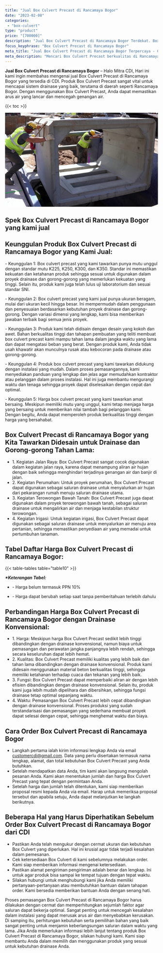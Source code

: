 ```yaml
---
title: "Jual Box Culvert Precast di Rancamaya Bogor"
date: "2023-02-08"
categories:
 - "box-culvert"
type: "product"
price: "[700000]"
description: "Jual Box Culvert Precast di Rancamaya Bogor Terdekat. Box Culvert Precast profesional untuk kebutuhan konstruksi dengan performa superior. Segera dapatkan informasi detail."
focus_keyphrase: "Box Culvert Precast di Rancamaya Bogor"
meta_title: "Jual Box Culvert Precast di Rancamaya Bogor Terpercaya - CDI"
meta_description: "Mencari Box Culvert Precast berkualitas di Rancamaya Bogor? Layanan profesional kami siap membantu dengan kualitas premium. Dapatkan informasi sekarang."
---
```


**Jual Box Culvert Precast di Rancamaya Bogor** – Halo Mitra CDI, Hari ini kami ingin membahas mengenai jual Box Culvert Precast di Rancamaya Bogor yang tersedia di CDI. Produk Box Culvert Precast sangat vital untuk mencapai sistem drainase yang baik, terutama di daerah seperti Rancamaya Bogor. Dengan menggunakan Box Culvert Precast, Anda dapat memastikan arus air yang lancar dan mencegah genangan air.

{{< toc >}}

![Jual Box Culvert Precast di Rancamaya Bogor](/images/box-culvert/box-culvert-14.jpg)

## Spek Box Culvert Precast di Rancamaya Bogor yang kami jual 

## Keunggulan Produk Box Culvert Precast di Rancamaya Bogor yang Kami Jual:

\- Keunggulan 1: Box culvert precast yang kami tawarkan punya mutu unggul dengan standar mutu K225, K250, K300, dan K350. Standar ini memastikan kekuatan dan ketahanan produk sehingga sesuai untuk digunakan dalam proyek drainase dan gorong-gorong yang memerlukan kekuatan yang tinggi. Selain itu, produk kami juga telah lulus uji laboratorium dan sesuai standar SNI.

\- Keunggulan 2: Box culvert precast yang kami jual punya ukuran beragam, mulai dari ukuran kecil hingga besar. Ini mempermudah dalam penggunaan dan penyesuaian berdasarkan kebutuhan proyek drainase dan gorong-gorong. Dengan variasi dimensi yang lengkap, kami bisa memberikan jawaban terbaik bagi semua jenis proyek.

\- Keunggulan 3: Produk kami telah didisain dengan desain yang kokoh dan awet. Bahan berkualitas tinggi dan tahapan pembuatan yang teliti membuat box culvert precast kami mampu tahan lama dalam jangka waktu yang lama dan dapat mengatasi beban yang berat. Dengan produk kami, Anda tidak usah khawatir akan munculnya rusak atau kebocoran pada drainase atau gorong-gorong.

\- Keunggulan 4: Produk box culvert precast yang kami tawarkan didukung dengan instalasi yang mudah. Dalam proses pemasangannya, kami menyediakan panduan yang lengkap dan jelas agar memudahkan kontraktor atau pelanggan dalam proses instalasi. Hal ini juga membantu mengurangi waktu dan tenaga sehingga proyek dapat diselesaikan dengan cepat dan optimal.

\- Keunggulan 5: Harga box culvert precast yang kami tawarkan amat bersaing. Meskipun memiliki mutu yang unggul, kami tetap menjaga harga yang bersaing untuk memberikan nilai tambah bagi pelanggan kami. Dengan begitu, Anda dapat memperoleh produk berkualitas tinggi dengan harga yang bersahabat.

## Box Culvert Precast di Rancamaya Bogor yang Kita Tawarkan Didesain untuk Drainase dan Gorong-gorong Tahan Lama:

*   1\. Kegiatan Jalan Raya: Box Culvert Precast sangat cocok digunakan dalam kegiatan jalan raya, karena dapat menampung aliran air hujan dengan baik sehingga menghindari terjadinya genangan air dan banjir di jalan.
*   2\. Kegiatan Perumahan: Untuk proyek perumahan, Box Culvert Precast dapat digunakan sebagai saluran drainase untuk menyalurkan air hujan dari pekarangan rumah menuju saluran drainase utama.
*   3\. Kegiatan Terowongan Bawah Tanah: Box Culvert Precast juga dapat digunakan dalam proyek terowongan bawah tanah, sebagai saluran drainase untuk mengalirkan air dan menjaga kestabilan struktur terowongan.
*   4\. Kegiatan Irigasi: Untuk kegiatan irigasi, Box Culvert Precast dapat digunakan sebagai saluran drainase untuk menyalurkan air menuju area pertanian, sehingga memastikan penyediaan air yang memadai untuk pertumbuhan tanaman.

## Tabel Daftar Harga Box Culvert Precast di Rancamaya Bogor:

{{< table-tables table="table10" >}}

**_\*Keterangan Tabel:_**

*   \- Harga belum termasuk PPN 10%

*   \- Harga dapat berubah setiap saat tanpa pemberitahuan terlebih dahulu

## Perbandingan Harga Box Culvert Precast di Rancamaya Bogor dengan Drainase Konvensional:

*   1\. Harga: Meskipun harga Box Culvert Precast sedikit lebih tinggi dibandingkan dengan drainase konvensional, namun biaya untuk pemasangan dan perawatan jangka panjangnya lebih rendah, sehingga secara keseluruhan dapat lebih hemat.
*   2\. Kualitas: Box Culvert Precast memiliki kualitas yang lebih baik dan tahan lama dibandingkan dengan drainase konvensional. Produk kami didesain menggunakan material beton berkualitas tinggi, sehingga memiliki ketahanan terhadap cuaca dan tekanan yang lebih baik.
*   3\. Fungsi: Box Culvert Precast dapat memperbaiki aliran air dengan lebih efisien dibandingkan dengan drainase konvensional. Selain itu, produk kami juga lebih mudah dipelihara dan dibersihkan, sehingga fungsi drainase tetap optimal sepanjang waktu.
*   4\. Waktu: Pemasangan Box Culvert Precast lebih cepat dibandingkan dengan drainase konvensional. Proses produksi yang sudah terstandarisasi dan pemasangan yang sederhana membuat proyek dapat selesai dengan cepat, sehingga menghemat waktu dan biaya.

## Cara Order Box Culvert Precast di Rancamaya Bogor

*   Langkah pertama ialah kirim informasi lengkap Anda via email customercdi@gmail.com. Data yang perlu disertakan termasuk nama lengkap, alamat, dan total kebutuhan Box Culvert Precast yang Anda butuhkan.
*   Setelah mendapatkan data Anda, tim kami akan langsung mengolah pesanan Anda. Kami akan menentukan jumlah dan harga Box Culvert Precast yang tepat dengan permintaan Anda.
*   Setelah harga dan jumlah telah ditentukan, kami siap memberikan proposal resmi kepada Anda via email. Harap untuk memeriksa proposal tersebut dan apabila setuju, Anda dapat melanjutkan ke langkah berikutnya.

## Beberapa Hal yang Harus Diperhatikan Sebelum Order Box Culvert Precast di Rancamaya Bogor dari CDI

*   Pastikan Anda telah mengukur dengan cermat ukuran dan kebutuhan Box Culvert yang diperlukan. Hal ini krusial agar tidak terjadi kesalahan dalam pemesanan.
*   Cek ketersediaan Box Culvert di kami sebelumnya melakukan order. Kami siap memberikan informasi mengenai ketersediaan.
*   Pastikan alamat pengiriman pengiriman adalah benar dan lengkap. Ini untuk agar produk bisa sampai ke tempat tujuan dengan tepat waktu.
*   Silakan hubungi untuk menghubungi kami jika Anda memiliki pertanyaan-pertanyaan atau membutuhkan bantuan dalam tahapan order. Kami bersedia memberikan bantuan Anda dengan senang hati.

Proses pemasangan Box Culvert Precast di Rancamaya Bogor harus dilakukan dengan cermat dan memperhitungkan sejumlah faktor agar saluran dapat bekerja optimal. Sangat penting untuk mencegah kesalahan dalam instalasi yang dapat merusak arus air dan menyebabkan kerusakan. Di samping itu, perhitungan kebutuhan serta pemilihan bahan yang baik sangat penting untuk menjamin keberlangsungan saluran dalam waktu yang lama. Jika Anda memerlukan informasi lebih lanjut tentang produk Box Culvert Precast di Rancamaya Bogor, silakan hubungi kami. Kami siap membantu Anda dalam memilih dan menggunakan produk yang sesuai untuk kebutuhan drainase Anda.